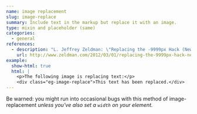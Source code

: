 ```yaml
---
name: image replacement
slug: image-replace
summary: Include text in the markup but replace it with an image.
type: mixin and placeholder (same)
categories:
  - general
references:
  - description: "L. Jeffrey Zeldman: \"Replacing the -9999px Hack (New Image Replacement)\""
    url: http://www.zeldman.com/2012/03/01/replacing-the-9999px-hack-new-image-replacement/
example:
  show-html: true
  html: |
    <p>The following image is replacing text:</p>
    <div class="eg-image-replace">This text has been replaced.</div>
---
```


Be warned: you might run into occasional bugs with this method of image-replacement *unless you've also set a `width` on your element.*